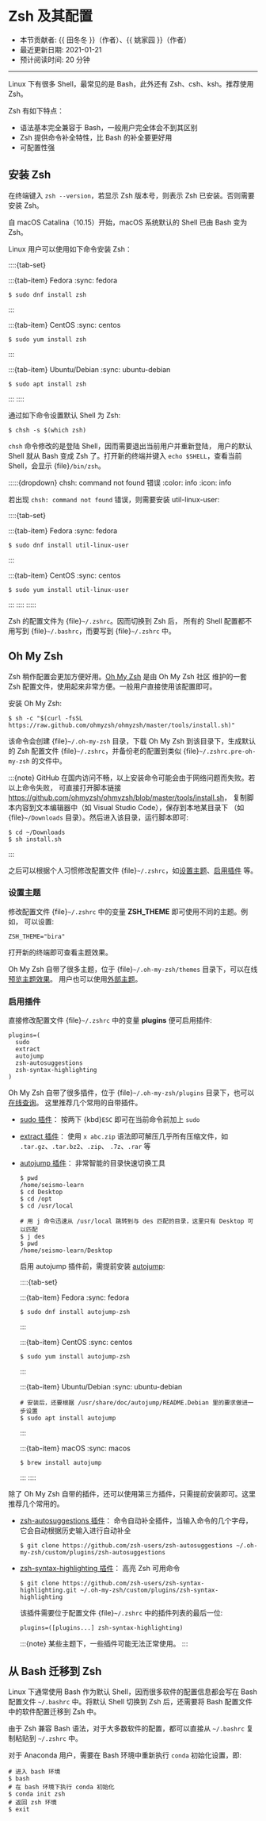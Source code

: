 # Zsh 及其配置

- 本节贡献者: {{ 田冬冬 }}（作者）、{{ 姚家园 }}（作者）
- 最近更新日期: 2021-01-21
- 预计阅读时间: 20 分钟

______________________________________________________________________

Linux 下有很多 Shell，最常见的是 Bash，此外还有 Zsh、csh、ksh。推荐使用 Zsh。

Zsh 有如下特点：

- 语法基本完全兼容于 Bash，一般用户完全体会不到其区别
- Zsh 提供命令补全特性，比 Bash 的补全要更好用
- 可配置性强

## 安装 Zsh

在终端键入 `zsh --version`，若显示 Zsh 版本号，则表示 Zsh
已安装。否则需要安装 Zsh。

自 macOS Catalina（10.15）开始，macOS 系统默认的 Shell 已由 Bash 变为 Zsh。

Linux 用户可以使用如下命令安装 Zsh：

::::{tab-set}

:::{tab-item} Fedora
:sync: fedora

```
$ sudo dnf install zsh
```
:::

:::{tab-item} CentOS
:sync: centos

```
$ sudo yum install zsh
```
:::

:::{tab-item} Ubuntu/Debian
:sync: ubuntu-debian

```
$ sudo apt install zsh
```
:::
::::

通过如下命令设置默认 Shell 为 Zsh:

```
$ chsh -s $(which zsh)
```

`chsh` 命令修改的是登陆 Shell，因而需要退出当前用户并重新登陆，
用户的默认 Shell 就从 Bash 变成 Zsh 了。打开新的终端并键入
`echo $SHELL`，查看当前 Shell，会显示 {file}`/bin/zsh`。

:::::{dropdown} chsh: command not found 错误
:color: info
:icon: info

若出现 `chsh: command not found` 错误，则需要安装 util-linux-user:

::::{tab-set}

:::{tab-item} Fedora
:sync: fedora

```
$ sudo dnf install util-linux-user
```
:::

:::{tab-item} CentOS
:sync: centos

```
$ sudo yum install util-linux-user
```
:::
::::
:::::

Zsh 的配置文件为 {file}`~/.zshrc`。因而切换到 Zsh 后，
所有的 Shell 配置都不用写到 {file}`~/.bashrc`，而要写到 {file}`~/.zshrc` 中。

## Oh My Zsh

Zsh 稍作配置会更加方便好用。[Oh My Zsh](https://ohmyz.sh/) 是由 Oh My Zsh 社区
维护的一套 Zsh 配置文件，使用起来非常方便。一般用户直接使用该配置即可。

安装 Oh My Zsh:

```
$ sh -c "$(curl -fsSL https://raw.github.com/ohmyzsh/ohmyzsh/master/tools/install.sh)"
```

该命令会创建 {file}`~/.oh-my-zsh` 目录，下载 Oh My Zsh 到该目录下，生成默认的 Zsh 配置文件
{file}`~/.zshrc`，并备份老的配置到类似 {file}`~/.zshrc.pre-oh-my-zsh` 的文件中。

:::{note}
GitHub 在国内访问不畅，以上安装命令可能会由于网络问题而失败。若以上命令失败，
可直接打开脚本链接 <https://github.com/ohmyzsh/ohmyzsh/blob/master/tools/install.sh>，
复制脚本内容到文本编辑器中（如 Visual Studio Code），保存到本地某目录下
（如 {file}`~/Downloads` 目录）。然后进入该目录，运行脚本即可:

```
$ cd ~/Downloads
$ sh install.sh
```
:::

之后可以根据个人习惯修改配置文件 {file}`~/.zshrc`，如[设置主题](https://github.com/ohmyzsh/ohmyzsh#themes)、[启用插件](https://github.com/ohmyzsh/ohmyzsh#plugins) 等。

### 设置主题

修改配置文件 {file}`~/.zshrc` 中的变量 **ZSH_THEME** 即可使用不同的主题。例如，
可以设置:

```
ZSH_THEME="bira"
```

打开新的终端即可查看主题效果。

Oh My Zsh 自带了很多主题，位于 {file}`~/.oh-my-zsh/themes` 目录下，可以在线[预览主题效果](https://github.com/ohmyzsh/ohmyzsh/wiki/Themes)。
用户也可以使用[外部主题](https://github.com/ohmyzsh/ohmyzsh/wiki/External-themes)。

### 启用插件

直接修改配置文件 {file}`~/.zshrc` 中的变量 **plugins** 便可启用插件:

```
plugins=(
  sudo
  extract
  autojump
  zsh-autosuggestions
  zsh-syntax-highlighting
)
```

Oh My Zsh 自带了很多插件，位于 {file}`~/.oh-my-zsh/plugins` 目录下，也可以[在线查询](https://github.com/ohmyzsh/ohmyzsh/wiki/Plugins-Overview)。
这里推荐几个常用的自带插件。

- [sudo 插件](https://github.com/ohmyzsh/ohmyzsh/tree/master/plugins/sudo)：
  按两下 {kbd}`ESC` 即可在当前命令前加上 `sudo`

- [extract 插件](https://github.com/ohmyzsh/ohmyzsh/tree/master/plugins/extract)：
  使用 `x abc.zip` 语法即可解压几乎所有压缩文件，如 `.tar.gz`、`.tar.bz2`、`.zip`、
  `.7z`、`.rar` 等

- [autojump 插件](https://github.com/ohmyzsh/ohmyzsh/tree/master/plugins/autojump)：
  非常智能的目录快速切换工具

  ```
  $ pwd
  /home/seismo-learn
  $ cd Desktop
  $ cd /opt
  $ cd /usr/local

  # 用 j 命令迅速从 /usr/local 跳转到与 des 匹配的目录，这里只有 Desktop 可以匹配
  $ j des
  $ pwd
  /home/seismo-learn/Desktop
  ```

  启用 autojump 插件前，需提前安装 [autojump](https://github.com/wting/autojump):

  ::::{tab-set}

  :::{tab-item} Fedora
  :sync: fedora

  ```
  $ sudo dnf install autojump-zsh
  ```
  :::

  :::{tab-item} CentOS
  :sync: centos

  ```
  $ sudo yum install autojump-zsh
  ```
  :::

  :::{tab-item} Ubuntu/Debian
  :sync: ubuntu-debian

  ```
  # 安装后，还要根据 /usr/share/doc/autojump/README.Debian 里的要求做进一步设置
  $ sudo apt install autojump
  ```
  :::

  :::{tab-item} macOS
  :sync: macos

  ```
  $ brew install autojump
  ```
  :::
  ::::

除了 Oh My Zsh 自带的插件，还可以使用第三方插件，只需提前安装即可。这里推荐几个常用的。

- [zsh-autosuggestions 插件](https://github.com/zsh-users/zsh-autosuggestions)：
  命令自动补全插件，当输入命令的几个字母，它会自动根据历史输入进行自动补全

  ```
  $ git clone https://github.com/zsh-users/zsh-autosuggestions ~/.oh-my-zsh/custom/plugins/zsh-autosuggestions
  ```

- [zsh-syntax-highlighting 插件](https://github.com/zsh-users/zsh-syntax-highlighting)：
  高亮 Zsh 可用命令

  ```
  $ git clone https://github.com/zsh-users/zsh-syntax-highlighting.git ~/.oh-my-zsh/custom/plugins/zsh-syntax-highlighting
  ```

  该插件需要位于配置文件 {file}`~/.zshrc` 中的插件列表的最后一位:

  ```
  plugins=([plugins...] zsh-syntax-highlighting)
  ```

  :::{note}
  某些主题下，一些插件可能无法正常使用。
  :::

## 从 Bash 迁移到 Zsh

Linux 下通常使用 Bash 作为默认 Shell，因而很多软件的配置信息都会写在
Bash 配置文件 `~/.bashrc` 中。将默认 Shell 切换到 Zsh 后，还需要将 Bash
配置文件中的软件配置迁移到 Zsh 中。

由于 Zsh 兼容 Bash 语法，对于大多数软件的配置，都可以直接从 `~/.bashrc`
复制粘贴到 `~/.zshrc` 中。

对于 Anaconda 用户，需要在 Bash 环境中重新执行 `conda` 初始化设置，即:

```
# 进入 bash 环境
$ bash
# 在 bash 环境下执行 conda 初始化
$ conda init zsh
# 返回 zsh 环境
$ exit
```
